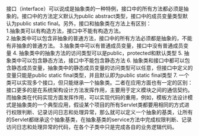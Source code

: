 接口（interface）可以说成是抽象类的一种特例，接口中的所有方法都必须是抽象的。接口中的方法定义默认为public abstract类型，接口中的成员变量类型默认为public static final。另外，接口和抽象类在方法上有区别：    
1.抽象类可以有构造方法，接口中不能有构造方法。  
2.抽象类中可以包含非抽象的普通方法，接口中的所有方法必须都是抽象的，不能有非抽象的普通方法。
3.抽象类中可以有普通成员变量，接口中没有普通成员变量 
4. 抽象类中的抽象方法的访问类型可以是public，protected和默认类型
5. 抽象类中可以包含静态方法，接口中不能包含静态方法
6. 抽象类和接口中都可以包含静态成员变量，抽象类中的静态成员变量的访问类型可以任意，但接口中定义的变量只能是public static final类型，并且默认即为public static final类型
7. 一个类可以实现多个接口，但只能继承一个抽象类。二者在应用方面也有一定的区别：接口更多的是在系统架构设计方法发挥作用，主要用于定义模块之间的通信契约。而抽象类在代码实现方面发挥作用，可以实现代码的重用，例如，模板方法设计模式是抽象类的一个典型应用，假设某个项目的所有Servlet类都要用相同的方式进行权限判断、记录访问日志和处理异常，那么就可以定义一个抽象的基类，让所有的Servlet都继承这个抽象基类，在抽象基类的service方法中完成权限判断、记录访问日志和处理异常的代码，在各个子类中只是完成各自的业务逻辑代码。